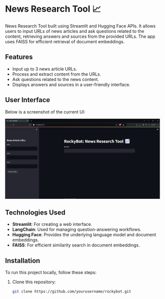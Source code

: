 # News Research Tool 📈

 News Research Tool built using Streamlit and Hugging Face APIs. It allows users to input URLs of news articles and ask questions related to the content, retrieving answers and sources from the provided URLs. The app uses FAISS for efficient retrieval of document embeddings.

## Features
- Input up to 3 news article URLs.
- Process and extract content from the URLs.
- Ask questions related to the news content.
- Displays answers and sources in a user-friendly interface.

## User Interface
Below is a screenshot of the current UI:

![UI](image.png)

## Technologies Used
- **Streamlit**: For creating a web interface.
- **LangChain**: Used for managing question-answering workflows.
- **Hugging Face**: Provides the underlying language model and document embeddings.
- **FAISS**: For efficient similarity search in document embeddings.

## Installation

To run this project locally, follow these steps:

1. Clone this repository:
   ```bash
   git clone https://github.com/yourusername/rockybot.git
